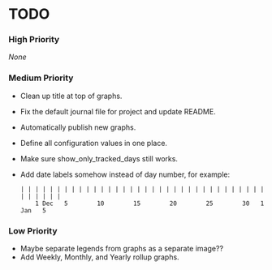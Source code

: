 # TODO

### High Priority
_None_

### Medium Priority
- Clean up title at top of graphs.
- Fix the default journal file for project and update README.
- Automatically publish new graphs.
- Define all configuration values in one place.
- Make sure show_only_tracked_days still works.
- Add date labels somehow instead of day number, for example:

      | | | | | | | | | | | | | | | | | | | | | | | | | | | | | | | | | | | | | | | |
          1 Dec   5        10        15        20        25        30   1 Jan   5

### Low Priority
- Maybe separate legends from graphs as a separate image??
- Add Weekly, Monthly, and Yearly rollup graphs.
